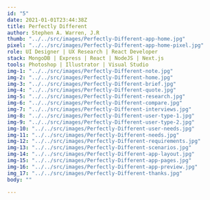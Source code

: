 ```yaml
---
id: "5"
date: 2021-01-01T23:44:38Z
title: Perfectly Different
author: Stephen A. Warren, J.R
thumb: "../../src/images/Perfectly-Different-app-home.jpg"
pixel: "../../src/images/Perfectly-Different-app-home-pixel.jpg"
role: UI Designer | UX Research | React Developer
stack: MongoDB | Express | React | NodeJS | Next.js
tools: Photoshop | Illustrator | Visual Studio
img-1: "../../src/images/Perfectly-Different-note.jpg"
img-2: "../../src/images/Perfectly-Different-home.jpg"
img-3: "../../src/images/Perfectly-Different-brief.jpg"
img-4: "../../src/images/Perfectly-Different-quote.jpg"
img-5: "../../src/images/Perfectly-Different-research.jpg"
img-6: "../../src/images/Perfectly-Different-compare.jpg"
img-7: "../../src/images/Perfectly-Different-interviews.jpg"
img-8: "../../src/images/Perfectly-Different-user-type-1.jpg"
img-9: "../../src/images/Perfectly-Different-user-type-2.jpg"
img-10: "../../src/images/Perfectly-Different-user-needs.jpg"
img-11: "../../src/images/Perfectly-Different-needs.jpg"
img-12: "../../src/images/Perfectly-Different-requirements.jpg"
img-13: "../../src/images/Perfectly-Different-scenarios.jpg"
img-14: "../../src/images/Perfectly-Different-app-layout.jpg"
img-15: "../../src/images/Perfectly-Different-app-pages.jpg"
img-16: "../../src/images/Perfectly-Different-app-preview.jpg"
img_17: "../../src/images/Perfectly-Different-thanks.jpg"
body: ""

---
```


